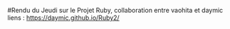 #Rendu du Jeudi sur le Projet Ruby, collaboration entre vaohita et daymic
liens : https://daymic.github.io/Ruby2/